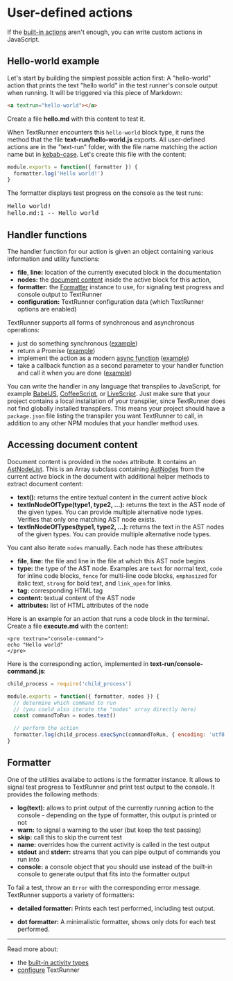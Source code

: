 # User-defined actions

If the [built-in actions](built-in-actions) aren't enough,
you can write custom actions in JavaScript.

## Hello-world example

Let's start by building the simplest possible action first:
A "hello-world" action that prints the text "hello world"
in the test runner's console output when running.
It will be triggered via this piece of Markdown:

<a textrun="create-file">

```html
<a textrun="hello-world"></a>
```

Create a file **hello.md** with this content to test it.

</a>

When TextRunner encounters this `hello-world` block type,
it runs the method that the file <a textrun="create-file">**text-run/hello-world.js** exports.
All user-defined actions are in the "text-run" folder,
with the file name matching the action name
but in [kebab-case](http://wiki.c2.com/?KebabCase).
Let's create this file with the content:

```javascript
module.exports = function({ formatter }) {
  formatter.log('Hello world!')
}
```

</a>

<a textrun="run-textrun">
The formatter displays test progress on the console as the test runs:
</a>

<pre textrun="verify-console-command-output">
Hello world!
hello.md:1 -- Hello world
</pre>

## Handler functions

The handler function for our action is given an object containing various information and utility functions:

<a textrun="verify-handler-args">

- **file**, **line:** location of the currently executed block in the documentation
- **nodes:** the [document content](#accessing-document-content) inside the active block for this action,
- **formatter:** the [Formatter](#formatter) instance to use, for signaling test progress and console output to TextRunner
- **configuration:** TextRunner configuration data (which TextRunner options are enabled)
  </a>

TextRunner supports all forms of synchronous and asynchronous operations:

- just do something synchronous ([example](examples/custom-action-sync/text-run/hello-world.js))
- return a Promise ([example](examples/custom-action-promise/text-run/hello-world.js))
- implement the action as a modern
  [async function](https://developer.mozilla.org/en-US/docs/Web/JavaScript/Reference/Statements/async_function)
  ([example](examples/custom-action-async/text-run/hello-world.js))
- take a callback function as a second parameter to your handler function and call it when you are done
  ([example](examples/custom-action-callback/text-run/hello-world.js))

You can write the handler in any language that transpiles to JavaScript,
for example [BabelJS](https://babeljs.io),
[CoffeeScript](http://coffeescript.org),
or [LiveScript](http://livescript.net).
Just make sure that your project contains a local installation of your transpiler,
since TextRunner does not find globally installed transpilers.
This means your project should have a `package.json` file listing the transpiler you want TextRunner to call,
in addition to any other NPM modules that your handler method uses.

## Accessing document content

Document content is provided in the `nodes` attribute.
It contains an [AstNodeList](/src/parsers/ast-node-list.ts).
This is an Array subclass containing [AstNodes](/src/parsers/ast-node.ts)
from the current active block in the document
with additional helper methods to extract document content:

- **text():** returns the entire textual content in the current active block
- **textInNodeOfType(type1, type2, ...):**
  returns the text in the AST node of the given types.
  You can provide multiple alternative node types.
  Verifies that only one matching AST node exists.
- **textInNodeOfTypes(type1, type2, ...):**
  returns the text in the AST nodes of the given types.
  You can provide multiple alternative node types.

You cant also iterate `nodes` manually.
Each node has these attributes:
<a textrun="verify-ast-node-attributes">

- **file**, **line:** the file and line in the file at which this AST node begins
- **type:** the type of the AST node. Examples are
  `text` for normal text,
  `code` for inline code blocks,
  `fence` for multi-line code blocks,
  `emphasized` for italic text,
  `strong` for bold text,
  and `link_open` for links.
- **tag:** corresponding HTML tag
- **content:** textual content of the AST node
- **attributes:** list of HTML attributes of the node
  </a>

Here is an example for an action that runs a code block in the terminal.
<a textrun="create-file">
Create a file **execute.md** with the content:

```
<pre textrun="console-command">
echo "Hello world"
</pre>
```

</a>

Here is the corresponding action, implemented in
<a textrun="create-file">
**text-run/console-command.js**:

```javascript
child_process = require('child_process')

module.exports = function({ formatter, nodes }) {
  // determine which command to run
  // (you could also iterate the "nodes" array directly here)
  const commandToRun = nodes.text()

  // perform the action
  formatter.log(child_process.execSync(commandToRun, { encoding: 'utf8' }))
}
```

</a>

<a textrun="run-textrun"></a>

## Formatter

One of the utilities availabe to actions is the formatter instance.
It allows to signal test progress to TextRunner and print test output to the console.
It provides the following methods:

- **log(text):**
  allows to print output of the currently running action to the console -
  depending on the type of formatter, this output is printed or not
- **warn:** to signal a warning to the user (but keep the test passing)
- **skip:** call this to skip the current test
- **name:** overrides how the current activity is called in the test output
- **stdout** and **stderr:**
  streams that you can pipe output of commands you run into
- **console:**
  a console object that you should use instead of the built-in console
  to generate output that fits into the formatter output

To fail a test, throw an `Error` with the corresponding error message.
TextRunner supports a variety of formatters:

- **detailed formatter:**
  Prints each test performed, including test output.

- **dot formatter:**
  A minimalistic formatter, shows only dots for each test performed.

<hr>

Read more about:

- the [built-in activity types](built-in-activity-types)
- [configure](configuration.md) TextRunner
